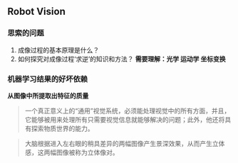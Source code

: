 ## Robot Vision
### 思索的问题
1. 成像过程的基本原理是什么？
2. 如何探究对成像过程‘求逆’的知识和方法？
**需要理解：光学 运动学 坐标变换**
### 机器学习结果的好坏依赖
**从图像中所提取出特征的质量**

> 一个真正意义上的“通用”视觉系统，必须能处理视觉中的所有方面，并且，它能够被用来处理所有只需要视觉信息就能够解决的问题；此外，他还将具有探索物质世界的能力。

> 大脑根据进入左右眼的稍具差异的两幅图像产生景深效果，从而产生立体感，这两幅图像被称为立体像对。

